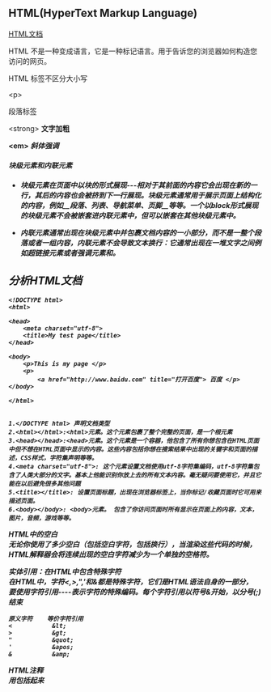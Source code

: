 ## HTML(HyperText Markup Language)  

[HTML文档](https://developer.mozilla.org/zh-CN/docs/Learn/HTML/Introduction_to_HTML/Getting_started)


HTML 不是一种变成语言，它是一种标记语言。用于告诉您的浏览器如何构造您访问的网页。  

HTML 标签不区分大小写  


 &lt;p&gt; <p>段落标签   

 &lt;strong&gt; <strong>文字加粗    

 &lt;em&gt; <em>斜体强调    

#### 块级元素和内联元素  

* 块级元素在页面中以块的形式展现---相对于其前面的内容它会出现在新的一行，其后的内容也会被挤到下一行展现。块级元素通常用于展示页面上结构化的内容，例如__段落、列表、导航菜单、页脚__等等。一个以block形式展现的块级元素不会被嵌套进内联元素中，但可以嵌套在其他块级元素中。  

*  内联元素通常出现在块级元素中并包裹文档内容的一小部分，而不是一整个段落或者一组内容，内联元素不会导致文本换行：它通常出现在一堆文字之间例如超链接元素<a>或者强调元素<em>和<strong>。  



## 分析HTML文档  

    <!DOCTYPE html>
    <html>

    <head>
        <meta charset="utf-8">
        <title>My test page</title>
    </head>

    <body>
        <p>This is my page </p>
        <p>
            <a href="http://www.baidu.com" title="打开百度"> 百度 </p>
    </body>

    </html>


    1.</DOCTYPE html> 声明文档类型  
    2.<html></html>:<html>元素。这个元素包裹了整个完整的页面，是一个根元素  
    3.<head></head>:<head>元素。这个元素是一个容器，他包含了所有你想包含在HTML页面中但不想在HTML页面中显示的内容。这些内容包括你想在搜索结果中出现的关键字和页面的描述，CSS样式，字符集声明等等。  
    4.<meta charset="utf-8">: 这个元素设置文档使用utf-8字符集编码，utf-8字符集包含了人类大部分的文字。基本上他能识别你放上去的所有文本内容。毫无疑问要使用它，并且它能在以后避免很多其他问题  
    5.<title></title>: 设置页面标题，出现在浏览器标签上，当你标记/收藏页面时它可用来描述页面。  
    6.<body></body>: <body>元素。 包含了你访问页面时所有显示在页面上的内容，文本，图片，音频，游戏等等。  

HTML中的空白    
无论你使用了多少空白（包括空白字符，包括换行），当渲染这些代码的时候，HTML解释器会将连续出现的空白字符减少为一个单独的空格符。  


实体引用：在HTML中包含特殊字符  
在HTML中，字符<,>,",'和&都是特殊字符，它们是HTML语法自身的一部分，  
要使用字符引用----表示字符的特殊编码。每个字符引用以符号&开始，以分号(;)结束  

    原义字符	等价字符引用  
    <	        &lt;  
    >	        &gt;  
    "	        &quot;  
    '	        &apos;  
    &	        &amp;    


HTML注释  
用<!--和-->包括起来





